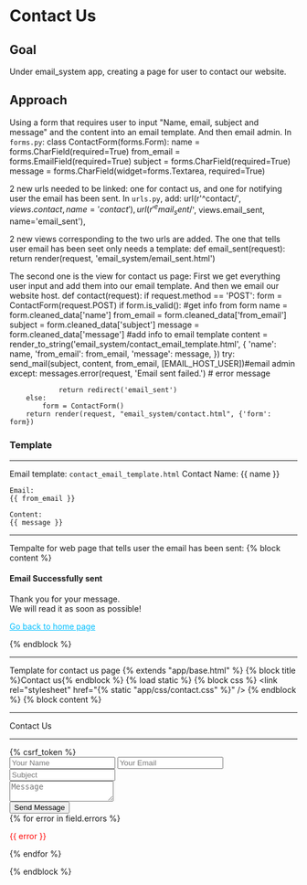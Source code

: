 # Contact Us

## Goal
Under email_system app, creating a page for user to contact our website.

## Approach
Using a form that requires user to input "Name, email, subject and message" and the content into an email template. And then email admin. 
In `forms.py`:
    class ContactForm(forms.Form):
        name = forms.CharField(required=True)
        from_email = forms.EmailField(required=True)
        subject = forms.CharField(required=True)
        message = forms.CharField(widget=forms.Textarea, required=True)

2 new urls needed to be linked: one for contact us, and one for notifying user the email has been sent.
In `urls.py`, add:
    url(r'^contact/$', views.contact, name='contact'),
    url(r'^email_sent/$', views.email_sent, name='email_sent'),
  
2 new views corresponding to the two urls are added.
The one that tells user email has been seet only needs a template:
    def email_sent(request):
        return render(request, 'email_system/email_sent.html')

The second one is the view for contact us page:
First we get everything user input and add them into our email template. And then we email our website host.
    def contact(request):
        if request.method == 'POST':
            form = ContactForm(request.POST)
            if form.is_valid():
                #get info from form
                name = form.cleaned_data['name']
                from_email = form.cleaned_data['from_email']
                subject = form.cleaned_data['subject']
                message = form.cleaned_data['message']
                #add info to email template
                content = render_to_string('email_system/contact_email_template.html', {
                    'name': name,
                    'from_email': from_email,
                    'message': message,
                })
                try:
                     send_mail(subject, content, from_email, [EMAIL_HOST_USER])#email admin
                except:
                    messages.error(request, 'Email sent failed.')  # error message

                return redirect('email_sent')
        else:
            form = ContactForm()
        return render(request, "email_system/contact.html", {'form': form})
        
### Template
***
Email template:
`contact_email_template.html`
    Contact Name:
    {{ name }}

    Email:
    {{ from_email }}

    Content:
    {{ message }}
  
***
Tempalte for web page that tells user the email has been sent:
    {% block content %}
        <h4 id="emailconfirm">Email Successfully sent</h4>
        <p>Thank you for your message. <br>
        We will read it as soon as possible!</p>
        <p><a style="color: deepskyblue" href="/">Go back to home page</a></p>
    {% endblock %}
  
***
Template for contact us page
    {% extends "app/base.html" %} 
    {% block title %}Contact us{% endblock %}
    {% load static %} 
    {% block css %}
    <link rel="stylesheet" href="{% static "app/css/contact.css" %}" />
    {% endblock %} 
    {% block content %}
    <div class="container">
      <hr class="divide-divider">
      <div class="center">Contact Us </div>
      <hr class="divide-divider">
      <form id="contact-us" method="post" action="/email/contact/">
        {% csrf_token %}
        <div class="col-xs-6 wow animated slideInLeft" data-wow-delay=".5s">
          <input type="text" name="name" id="name" required="required" class="form" placeholder="Your Name" />
          <input type="email" name="from_email" id="from_email" required="required" class="form" placeholder="Your Email" />
          <input type="text" name="subject" id="subject" required="required" class="form" placeholder="Subject" /> </div>
        <div class="col-xs-6 wow animated slideInRight" data-wow-delay=".5s">
          <textarea name="message" id="message" class="form textarea" placeholder="Message"></textarea>
        </div>
        <div class="relative fullwidth col-xs-12">
          <button type="submit" id="submit" name="submit" class="form-btn semibold">Send Message</button>
        </div>
        <div class="clear"></div>
        {% for error in field.errors %}
            <p id="emailerror" style="color: red">{{ error }}</p>
        {% endfor %}
      </form>
    </div>
    {% endblock %}
